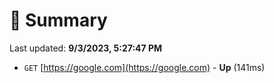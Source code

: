 # 📖 Summary
Last updated: **9/3/2023, 5:27:47 PM**

- `GET` [https://google.com](https://google.com) - **Up** (141ms)
